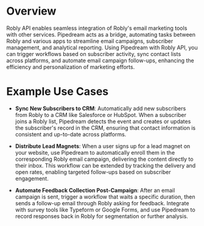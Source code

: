 # Overview

Robly API enables seamless integration of Robly's email marketing tools with other services. Pipedream acts as a bridge, automating tasks between Robly and various apps to streamline email campaigns, subscriber management, and analytical reporting. Using Pipedream with Robly API, you can trigger workflows based on subscriber activity, sync contact lists across platforms, and automate email campaign follow-ups, enhancing the efficiency and personalization of marketing efforts.

# Example Use Cases

- **Sync New Subscribers to CRM**: Automatically add new subscribers from Robly to a CRM like Salesforce or HubSpot. When a subscriber joins a Robly list, Pipedream detects the event and creates or updates the subscriber's record in the CRM, ensuring that contact information is consistent and up-to-date across platforms.

- **Distribute Lead Magnets**: When a user signs up for a lead magnet on your website, use Pipedream to automatically enroll them in the corresponding Robly email campaign, delivering the content directly to their inbox. This workflow can be extended by tracking the delivery and open rates, enabling targeted follow-ups based on subscriber engagement.

- **Automate Feedback Collection Post-Campaign**: After an email campaign is sent, trigger a workflow that waits a specific duration, then sends a follow-up email through Robly asking for feedback. Integrate with survey tools like Typeform or Google Forms, and use Pipedream to record responses back in Robly for segmentation or further analysis.

